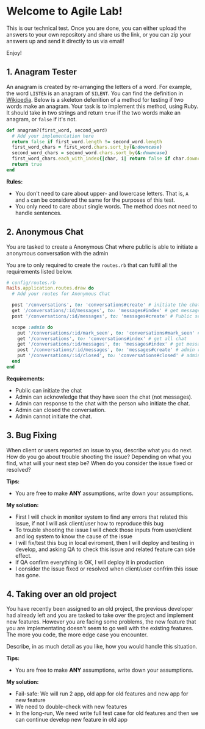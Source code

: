 # Welcome to Agile Lab!

This is our technical test. Once you are done, you can either upload the answers to your own repository and share us the link, or you can zip your answers up and send it directly to us via email!

Enjoy!

## 1. Anagram Tester

An anagram is created by re-arranging the letters of a word. For example, the word `LISTEN` is an anagram of `SILENT`.
You can find the definition in [Wikipedia](https://en.wikipedia.org/wiki/Anagram).
Below is a skeleton defenition of a method for testing if two words make an anagram. Your task is to implement this
method, using Ruby. It should take in two strings and return `true` if the two words make an anagram, or `false` if it's not.

```ruby
def anagram?(first_word, second_word)
  # Add your implementation here
  return false if first_word.length != second_word.length
  first_word_chars = first_word.chars.sort_by(&:downcase)
  second_word_chars = second_word.chars.sort_by(&:downcase)
  first_word_chars.each_with_index{|char, i| return false if char.downcase != second_word_chars[i].downcase}
  return true
end
```

**Rules:**
 - You don't need to care about upper- and lowercase letters. That is, `A` and `a` can be considered the same for the purposes of this test.
 - You only need to care about single words. The method does not need to handle sentences.
 
 
## 2. Anonymous Chat

You are tasked to create a Anonymous Chat where public is able to initiate a anonymous conversation with the admin

You are to only required to create the `routes.rb` that can fulfil all the requirements listed below.

```ruby
# config/routes.rb
Rails.application.routes.draw do
  # Add your routes for Anonymous Chat

  post '/conversations', to: 'conversations#create' # initiate the chat
  get '/conversations/:id/messages', to: 'messages#index' # get messages by chat(conversations)
  post '/conversations/:id/messages', to: 'messages#create' # Public sent message

  scope :admin do
    put '/conversations/:id/mark_seen', to: 'conversations#mark_seen' # mark the chat that admin seen it
    get '/conversations', to: 'conversations#index' # get all chat
    get '/conversations/:id/messages', to: 'messages#index' # get messages by chat(conversations)
    post '/conversations/:id/messages', to: 'messages#create' # admin response to the chat
    put '/conversations/:id/closed', to: 'conversations#closed' # admin closed the conversation.
  end
end
```

**Requirements:**
 - Public can initiate the chat
 - Admin can acknowledge that they have seen the chat (not messages).
 - Admin can response to the chat with the person who initiate the chat.
 - Admin can closed the conversation.
 - Admin cannot initiate the chat.


## 3. Bug Fixing

When client or users reported an issue to you, describe what you do next.
How do you go about trouble shooting the issue? Depending on what you find, what will your next step be? When do you
consider the issue fixed or resolved?

**Tips:**
- You are free to make **ANY** assumptions, write down your assumptions.

**My solution:**
- First I will check in monitor system to find any errors that related this issue, if not I will ask client/user how to reproduce this bug
- To trouble shooting the issue I will check those inputs from user/client and log system to know the cause of the issue
- I will fix/test this bug in local eviroment, then I will deploy and testing in develop, and asking QA to check this issue and related feature can side effect.
- if QA confirm everything is OK, I will deploy it in production
- I consider the issue fixed or resolved when client/user confrim this issue has gone.
## 4. Taking over an old project

You have recently been assigned to an old project, the previous developer had already left and you are tasked to take over the project and implement new features.
However you are facing some problems, the new feature that you are implementating doesn't seem to go well with the existing features.
The more you code, the more edge case you encounter.

Describe, in as much detail as you like, how you would handle this situation.

**Tips:**
- You are free to make **ANY** assumptions, write down your assumptions.

**My solution:**
- Fail-safe: We will run 2 app, old app for old features and new app for new feature
- We need to double-check with new features
- In the long-run, We need write full test case for old features and then we can continue develop new feature in old app
